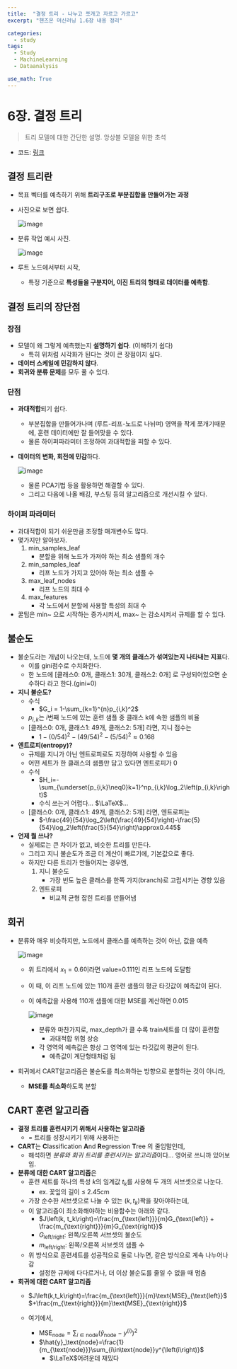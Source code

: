 ```yaml
---
title:  "결정 트리 - 나누고 쪼개고 자르고 가르고"
excerpt: "핸즈온 머신러닝 1.6장 내용 정리"

categories:
  - study
tags:
  - Study
  - MachineLearning
  - Dataanalysis

use_math: True
---
```


# 6장. 결정 트리

> 트리 모델에 대한 간단한 설명. 앙상블 모델을 위한 초석

- 코드: [링크](https://github.com/Sean-Parkk/hands_on_ML_2/blob/master/code/%ED%95%B8%EC%A6%88%EC%98%A8%EB%A8%B8%EC%8B%A0%EB%9F%AC%EB%8B%9D_1%EB%B6%80_6%EC%9E%A5.ipynb)

## 결정 트리란

- 목표 벡터를 예측하기 위해 **트리구조로 부분집합을 만들어가는 과정**
- 사진으로 보면 쉽다.

    ![image](https://github.com/Sean-Parkk/seanparkk/blob/master/assets/images/homl/6/0.png?raw=true)

- 분류 작업 예시 사진.

    ![image](https://github.com/Sean-Parkk/seanparkk/blob/master/assets/images/homl/6/1.png?raw=true)

- 루트 노드에서부터 시작,
    - 특정 기준으로 **특성들을 구분지어, 이진 트리의 형태로 데이터를 예측함**.

## 결정 트리의 장단점

### 장점

- 모델이 왜 그렇게 예측했는지 **설명하기 쉽다**. (이해하기 쉽다)
    - 특히 위처럼 시각화가 된다는 것이 큰 장점이지 싶다.
- **데이터 스케일에 민감하지 않다**.
- **회귀와 분류 문제**를 모두 풀 수 있다.

### 단점

- **과대적합**되기 쉽다.
    - 부분집합을 만들어가나며 (루트-리프-노드로 나뉘며) 영역을 작게 쪼개기때문에, 훈련 데이터에만 잘 들어맞을 수 있다.
    - 물론 하이퍼파라미터 조정하여 과대적합을 피할 수 있다.
- **데이터의 변화, 회전에 민감**하다.

    ![image](https://github.com/Sean-Parkk/seanparkk/blob/master/assets/images/homl/6/2.png?raw=true)

    - 물론 PCA기법 등을 활용하면 해결할 수 있다.
    - 그리고 다음에 나올 배깅, 부스팅 등의 알고리즘으로 개선시킬 수 있다.

### 하이퍼 파라미터

- 과대적합이 되기 쉬운만큼 조정할 매개변수도 많다.
- 몇가지만 알아보자.
    1. min_samples_leaf
        - 분할을 위해 노드가 가져야 하는 최소 샘플의 개수
    2. min_samples_leaf
        - 리프 노드가 가지고 있어야 하는 최소 샘플 수
    3. max_leaf_nodes
        - 리프 노드의 최대 수
    4. max_features
        - 각 노드에서 분할에 사용할 특성의 최대 수
- 꿀팁은 min~ 으로 시작하는 증가시켜서, max~ 는 감소시켜서 규제를 할 수 있다.

## 불순도

- 불순도라는 개념이 나오는데, 노드에 **몇 개의 클래스가 섞여있는지 나타내는 지표**다.
    - 이를 gini점수로 수치화한다.
    - 한 노드에 [클래스0: 0개, 클래스1: 30개, 클래스2: 0개] 로 구성되어있으면 순수하다 라고 한다.(gini=0)
- **지니 불순도?**
    - 수식
        - $G_i = 1-\sum_{k=1}^{n}p_{i,k}^2$
    - $p_{i,k}$는 $i$번째 노드에 있는 훈련 샘플 중 클래스 k에 속한 샘플의 비율
    - [클래스0: 0개, 클래스1: 49개, 클래스2: 5개] 라면, 지니 점수는
        - $1-(0/54)^2-(49/54)^2-(5/54)^2\approx0.168$
- **엔트로피(entropy)?**
    - 규제를 지니가 아닌 엔트로피로도 지정하여 사용할 수 있음
    - 어떤 세트가 한 클래스의 샘플만 담고 있다면 엔트로피가 0
    - 수식
        - $H_i=-\sum_{\underset{p_{i,k}\neq0}k=1}^np_{i,k}\log_2\left(p_{i,k}\right)$
        - 수식 쓰는거 어렵다... $\LaTeX$...
    - [클래스0: 0개, 클래스1: 49개, 클래스2: 5개] 라면, 엔트로피는
        - $-\frac{49}{54}\log_2\left(\frac{49}{54}\right)-\frac{5}{54}\log_2\left(\frac{5}{54}\right)\approx0.445$
- **언제 뭘 쓰나?**
    - 실제로는 큰 차이가 없고, 비슷한 트리를 만든다.
    - 그리고 지니 불순도가 조금 더 계산이 빠르기에, 기본값으로 좋다.
    - 하지만 다른 트리가 만들어지는 경우엔,
        1. 지니 불순도
            - 가장 빈도 높은 클래스를 한쪽 가지(branch)로 고립시키는 경향 있음
        2. 엔트로피
            - 비교적 균형 잡힌 트리를 만들어냄

## 회귀

- 분류와 매우 비슷하지만, 노드에서 클래스를 예측하는 것이 아닌, 값을 예측

    ![image](https://github.com/Sean-Parkk/seanparkk/blob/master/assets/images/homl/6/3.png?raw=true)

    - 위 트리에서 $x_1=0.6$이라면 value=0.111인 리프 노드에 도달함
    - 이 때, 이 리프 노드에 있는 110개 훈련 샘플의 평균 타깃값이 예측값이 된다.
    - 이 예측값을 사용해 110개 샘플에 대한 MSE를 계산하면 0.015

        ![image](https://github.com/Sean-Parkk/seanparkk/blob/master/assets/images/homl/6/4.png?raw=true)

        - 분류와 마찬가지로, max_depth가 클 수록 train세트를 더 많이 훈련함
            - 과대적합 위험 상승
        - 각 영역의 예측값은 항상 그 영역에 있는 타깃값의 평균이 된다.
            - 예측값이 계단형태처럼 됨
- 회귀에서 CART알고리즘은 불순도를 최소화하는 방향으로 분할하는 것이 아니라,
    - **MSE를 최소화**하도록 분할

## CART 훈련 알고리즘

- **결정 트리를 훈련시키기 위해서 사용하는 알고리즘**
    - = 트리를 성장시키기 위해 사용하는
- **CART**는 **C**lassification **A**nd **R**egression **T**ree 의 줄임말인데,
    - 해석하면 *분류와 회귀 트리를 훈련시키는 알고리즘*이다... 영어로 쓰니까 있어보임.
- **분류에 대한 CART 알고리즘**은
    - 훈련 세트를 하나의 특성 $k$의 임계값 $t_k$를 사용해 두 개의 서브셋으로 나눈다.
        - ex. 꽃잎의 길이 ≤ 2.45cm
    - 가장 순수한 서브셋으로 나눌 수 있는 $(k, t_k)$짝을 찾아야하는데,
    - 이 알고리즘이 최소화해야하는 비용함수는 아래와 같다.
        - $J\left(k, t_k\right)=\frac{m_{\text{left}}}{m}G_{\text{left}} + \frac{m_{\text{right}}}{m}G_{\text{right}}$
        - $G_\text{left/right}$: 왼쪽/오른쪽 서브셋의 불순도
        - $m_\text{left/right}$: 왼쪽/오른쪽 서브셋의 샘플 수
    - 위 방식으로 훈련세트를 성공적으로 둘로 나누면, 같은 방식으로 계속 나누어나감
        - 설정한 규제에 다다르거나, 더 이상 불순도를 줄일 수 없을 때 멈춤
- **회귀에 대한 CART 알고리즘**
    - $J\left(k,t_k\right)=\frac{m_{\text{left}}}{m}\text{MSE}_{\text{left}}$ $+\frac{m_{\text{right}}}{m}\text{MSE}_{\text{right}}$

    - 여기에서,
      - $\text{MSE}_{\text{node}}=\sum_{i\in\text{node}}\left(\hat{y}_{\text{node}}-y^{\left(i\right)}\right)^2$
      - $\hat{y}_\text{node}=\frac{1}{m_{\text{node}}}\sum_{i\in\text{node}}y^{\left(i\right)}$
        - $\LaTeX$어려운데 재밌다
